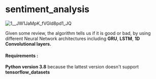 # sentiment_analysis

![1__JW1JaMpK_fVGld8pd1_JQ](https://user-images.githubusercontent.com/100322125/177759134-de507efb-a9ba-44a1-98e1-568e8d260994.gif)

Given some review, the algorithm tells us if it is good or bad, by using different Neural Network architectures including <strong>GRU</strong>, <strong>LSTM</strong>, <strong>1D Convolutional layers.</strong>


<h4>Requirements :</h4>
<strong>Python version 3.8</strong> because the lattest version doesn't support <strong>tensorflow_datasets</strong>
